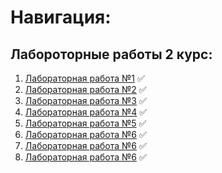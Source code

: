# Навигация:

## Лабороторные работы 2 курс:
1) [Лабораторная работа №1](https://github.com/StupidFraid/JavaLab-Course-2/tree/main/Lab_1) :white_check_mark:
2) [Лабораторная работа №2](https://github.com/StupidFraid/JavaLab-Course-2/tree/main/Lab_2) :white_check_mark:
3) [Лабораторная работа №3](https://github.com/StupidFraid/JavaLab-Course-2/tree/main/Lab_3) :white_check_mark:
4) [Лабораторная работа №4](https://github.com/StupidFraid/JavaLab-Course-2/tree/main/Lab_4) :white_check_mark:
5) [Лабораторная работа №5](https://github.com/StupidFraid/JavaLab-Course-2/tree/main/Lab_5) :white_check_mark:
6) [Лабораторная работа №6](https://github.com/StupidFraid/JavaLab-Course-2/tree/main/Lab_6) :white_check_mark:
7) [Лабораторная работа №6](https://github.com/StupidFraid/JavaLab-Course-2/tree/main/Lab_7) :white_check_mark:
8) [Лабораторная работа №6](https://github.com/StupidFraid/JavaLab-Course-2/tree/main/Lab_8) :white_check_mark:

<!-- ### Timus: [Задачи на Timus](https://github.com/StupidFraid/javaBasicLab/tree/master/src/timus)
Проверить список всех решенных задач можно [здесь](https://acm.timus.ru/author.aspx?id=350825)
![Линчый  результат из ЛК Timus](img/img.png) -->


<!-- in progress :clock1: -->
<!-- complete :white_check_mark: -->
<!-- not started :no_entry_sign: -->